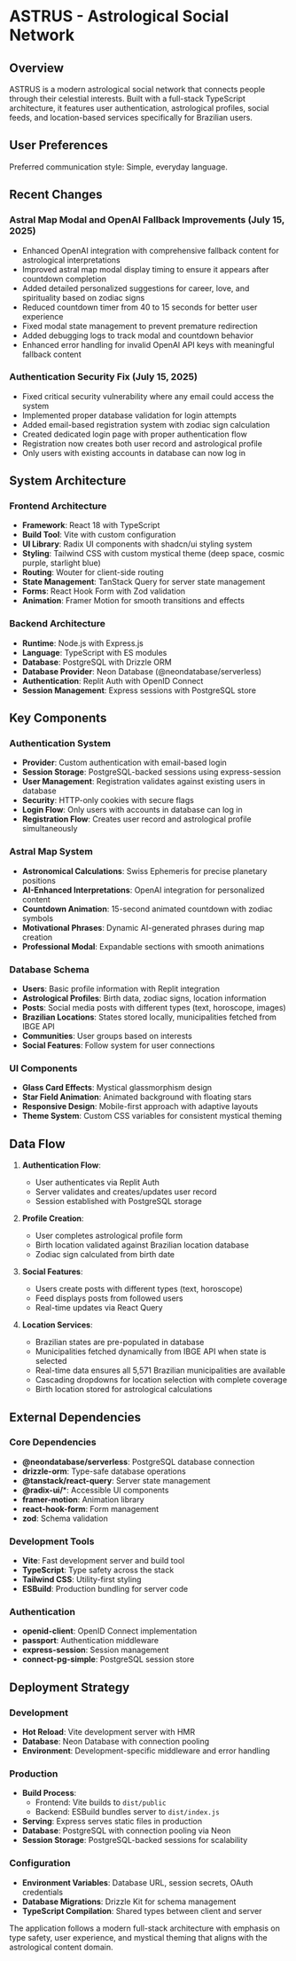 # ASTRUS - Astrological Social Network

## Overview

ASTRUS is a modern astrological social network that connects people through their celestial interests. Built with a full-stack TypeScript architecture, it features user authentication, astrological profiles, social feeds, and location-based services specifically for Brazilian users.

## User Preferences

Preferred communication style: Simple, everyday language.

## Recent Changes

### Astral Map Modal and OpenAI Fallback Improvements (July 15, 2025)
- Enhanced OpenAI integration with comprehensive fallback content for astrological interpretations
- Improved astral map modal display timing to ensure it appears after countdown completion
- Added detailed personalized suggestions for career, love, and spirituality based on zodiac signs
- Reduced countdown timer from 40 to 15 seconds for better user experience
- Fixed modal state management to prevent premature redirection
- Added debugging logs to track modal and countdown behavior
- Enhanced error handling for invalid OpenAI API keys with meaningful fallback content

### Authentication Security Fix (July 15, 2025)
- Fixed critical security vulnerability where any email could access the system
- Implemented proper database validation for login attempts
- Added email-based registration system with zodiac sign calculation
- Created dedicated login page with proper authentication flow
- Registration now creates both user record and astrological profile
- Only users with existing accounts in database can now log in

## System Architecture

### Frontend Architecture
- **Framework**: React 18 with TypeScript
- **Build Tool**: Vite with custom configuration
- **UI Library**: Radix UI components with shadcn/ui styling system
- **Styling**: Tailwind CSS with custom mystical theme (deep space, cosmic purple, starlight blue)
- **Routing**: Wouter for client-side routing
- **State Management**: TanStack Query for server state management
- **Forms**: React Hook Form with Zod validation
- **Animation**: Framer Motion for smooth transitions and effects

### Backend Architecture
- **Runtime**: Node.js with Express.js
- **Language**: TypeScript with ES modules
- **Database**: PostgreSQL with Drizzle ORM
- **Database Provider**: Neon Database (@neondatabase/serverless)
- **Authentication**: Replit Auth with OpenID Connect
- **Session Management**: Express sessions with PostgreSQL store

## Key Components

### Authentication System
- **Provider**: Custom authentication with email-based login
- **Session Storage**: PostgreSQL-backed sessions using express-session
- **User Management**: Registration validates against existing users in database
- **Security**: HTTP-only cookies with secure flags
- **Login Flow**: Only users with accounts in database can log in
- **Registration Flow**: Creates user record and astrological profile simultaneously

### Astral Map System
- **Astronomical Calculations**: Swiss Ephemeris for precise planetary positions
- **AI-Enhanced Interpretations**: OpenAI integration for personalized content
- **Countdown Animation**: 15-second animated countdown with zodiac symbols
- **Motivational Phrases**: Dynamic AI-generated phrases during map creation
- **Professional Modal**: Expandable sections with smooth animations

### Database Schema
- **Users**: Basic profile information with Replit integration
- **Astrological Profiles**: Birth data, zodiac signs, location information
- **Posts**: Social media posts with different types (text, horoscope, images)
- **Brazilian Locations**: States stored locally, municipalities fetched from IBGE API
- **Communities**: User groups based on interests
- **Social Features**: Follow system for user connections

### UI Components
- **Glass Card Effects**: Mystical glassmorphism design
- **Star Field Animation**: Animated background with floating stars
- **Responsive Design**: Mobile-first approach with adaptive layouts
- **Theme System**: Custom CSS variables for consistent mystical theming

## Data Flow

1. **Authentication Flow**:
   - User authenticates via Replit Auth
   - Server validates and creates/updates user record
   - Session established with PostgreSQL storage

2. **Profile Creation**:
   - User completes astrological profile form
   - Birth location validated against Brazilian location database
   - Zodiac sign calculated from birth date

3. **Social Features**:
   - Users create posts with different types (text, horoscope)
   - Feed displays posts from followed users
   - Real-time updates via React Query

4. **Location Services**:
   - Brazilian states are pre-populated in database
   - Municipalities fetched dynamically from IBGE API when state is selected
   - Real-time data ensures all 5,571 Brazilian municipalities are available
   - Cascading dropdowns for location selection with complete coverage
   - Birth location stored for astrological calculations

## External Dependencies

### Core Dependencies
- **@neondatabase/serverless**: PostgreSQL database connection
- **drizzle-orm**: Type-safe database operations
- **@tanstack/react-query**: Server state management
- **@radix-ui/***: Accessible UI components
- **framer-motion**: Animation library
- **react-hook-form**: Form management
- **zod**: Schema validation

### Development Tools
- **Vite**: Fast development server and build tool
- **TypeScript**: Type safety across the stack
- **Tailwind CSS**: Utility-first styling
- **ESBuild**: Production bundling for server code

### Authentication
- **openid-client**: OpenID Connect implementation
- **passport**: Authentication middleware
- **express-session**: Session management
- **connect-pg-simple**: PostgreSQL session store

## Deployment Strategy

### Development
- **Hot Reload**: Vite development server with HMR
- **Database**: Neon Database with connection pooling
- **Environment**: Development-specific middleware and error handling

### Production
- **Build Process**: 
  - Frontend: Vite builds to `dist/public`
  - Backend: ESBuild bundles server to `dist/index.js`
- **Serving**: Express serves static files in production
- **Database**: PostgreSQL with connection pooling via Neon
- **Session Storage**: PostgreSQL-backed sessions for scalability

### Configuration
- **Environment Variables**: Database URL, session secrets, OAuth credentials
- **Database Migrations**: Drizzle Kit for schema management
- **TypeScript Compilation**: Shared types between client and server

The application follows a modern full-stack architecture with emphasis on type safety, user experience, and mystical theming that aligns with the astrological content domain.